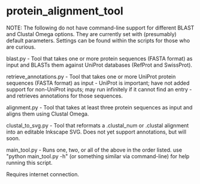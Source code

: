 # protein_alignment_tool
NOTE: The following do not have command-line support for different BLAST and Clustal Omega options. They are currently set with (presumably) default parameters. Settings can be found within the scripts for those who are curious.

blast.py - Tool that takes one or more protein sequences (FASTA format) as input and BLASTs them against UniProt databases (RefProt and SwissProt). 

retrieve_annotations.py - Tool that takes one or more UniProt protein sequences (FASTA format) as input - UniProt is important; have not added support for non-UniProt inputs; may run infinitely if it cannot find an entry - and retrieves annotations for those sequences.

alignment.py - Tool that takes at least three protein sequences as input and aligns them using Clustal Omega.

clustal_to_svg.py - Tool that reformats a .clustal_num or .clustal alignment into an editable Inkscape SVG. Does not yet support annotations, but will soon.

main_tool.py - Runs one, two, or all of the above in the order listed. use "python main_tool.py -h" (or something similar via command-line) for help running this script.

Requires internet connection.
